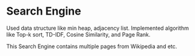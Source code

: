 # Search Engine
Used data structure like min heap, adjacency list.
Implemented algorithm like Top-k sort, TD-IDF, Cosine Similarity, and Page Rank.

This Search Engine contains multiple pages from Wikipedia and etc.
